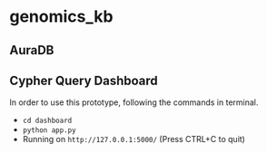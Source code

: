 # genomics_kb
## AuraDB
## Cypher Query Dashboard
In order to use this prototype, following the commands in terminal.
- `cd dashboard`
- `python app.py`
- Running on `http://127.0.0.1:5000/` (Press CTRL+C to quit)

